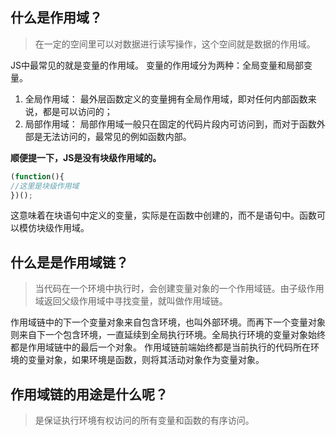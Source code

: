 ## 什么是作用域？
> 在一定的空间里可以对数据进行读写操作，这个空间就是数据的作用域。

JS中最常见的就是变量的作用域。
变量的作用域分为两种：全局变量和局部变量。
1. 全局作用域： 最外层函数定义的变量拥有全局作用域，即对任何内部函数来说，都是可以访问的；
2. 局部作用域： 局部作用域一般只在固定的代码片段内可访问到，而对于函数外部是无法访问的，最常见的例如函数内部。

**顺便提一下，JS是没有块级作用域的。**
```js
(function(){
//这里是块级作用域
})();
```
这意味着在块语句中定义的变量，实际是在函数中创建的，而不是语句中。函数可以模仿块级作用域。

## 什么是是作用域链？
> 当代码在一个环境中执行时，会创建变量对象的一个作用域链。由子级作用域返回父级作用域中寻找变量，就叫做作用域链。

作用域链中的下一个变量对象来自包含环境，也叫外部环境。而再下一个变量对象则来自下一个包含环境，一直延续到全局执行环境。全局执行环境的变量对象始终都是作用域链中的最后一个对象。
作用域链前端始终都是当前执行的代码所在环境的变量对象，如果环境是函数，则将其活动对象作为变量对象。

## 作用域链的用途是什么呢？
> 是保证执行环境有权访问的所有变量和函数的有序访问。
